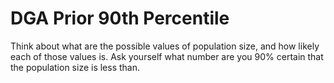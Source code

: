 # DGA Prior 90th Percentile

Think about what are the possible values of population size, and how likely each of those values is. Ask yourself what number are you 90% certain that the population size is less than.
